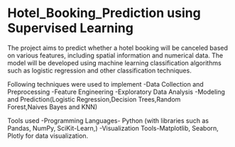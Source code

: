 # Hotel_Booking_Prediction using Supervised Learning


The project aims to predict whether a hotel booking will be canceled based on various features, including spatial information and numerical data. The model will be developed using  machine learning classification algorithms such as logistic regression and other classification techniques.

Following techniques were used to implement
-Data Collection and Preprocessing
-Feature Engineering
-Exploratory Data Analysis
-Modeling and Prediction(Logistic Regression,Decision Trees,Random                   
   Forest,Naives Bayes and KNN)
   
 Tools used
-Programming Languages- Python (with libraries such as Pandas, NumPy, SciKit-Learn,)
-Visualization Tools-Matplotlib, Seaborn, Plotly for data visualization.
